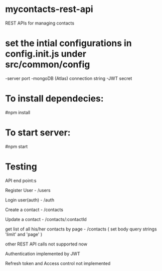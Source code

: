 # mycontacts-rest-api
REST APIs for managing contacts

set the intial configurations in config.init.js under src/common/config
========================================================================
-server port
-mongoDB (Atlas) connection string
-JWT secret

To install dependecies:
=========================================================================
#npm install

To start server:
========================================================================
#npm start

Testing
======================================================================
API end point:s


Register User - /users

Login user(auth) - /auth

Create a contact - /contacts 

Update a contact - /contacts/:contactId

get list of all his/her contacts by page - /contacts
( set body query strings 'limit' and 'page' )

other REST API calls not supported now

Authentication implemented by JWT

Refresh token and Access control not implemented




